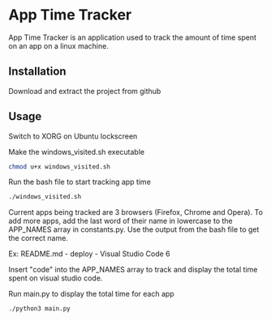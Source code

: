 # App Time Tracker

App Time Tracker is an application used to track the amount of time spent on an app on
a linux machine.

## Installation

Download and extract the project from github

## Usage

Switch to XORG on Ubuntu lockscreen

Make the windows_visited.sh executable

```bash
chmod u+x windows_visited.sh
```

Run the bash file to start tracking app time

```bash
./windows_visited.sh
```

Current apps being tracked are 3 browsers (Firefox, Chrome and Opera).
To add more apps, add the last word of their name in lowercase to
the APP_NAMES array in constants.py. Use the output from the bash file
to get the correct name.

Ex: README.md - deploy - Visual Studio Code 6

Insert "code" into the APP_NAMES array to track and display the total
time spent on visual studio code.

Run main.py to display the total time for each app

```bash
./python3 main.py
```
